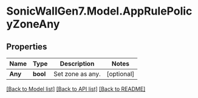 # SonicWallGen7.Model.AppRulePolicyZoneAny

## Properties

Name | Type | Description | Notes
------------ | ------------- | ------------- | -------------
**Any** | **bool** | Set zone as any. | [optional] 

[[Back to Model list]](../README.md#documentation-for-models) [[Back to API list]](../README.md#documentation-for-api-endpoints) [[Back to README]](../README.md)

